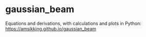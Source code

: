 # gaussian_beam
Equations and derivations, with calculations and plots in Python: https://amsikking.github.io/gaussian_beam
